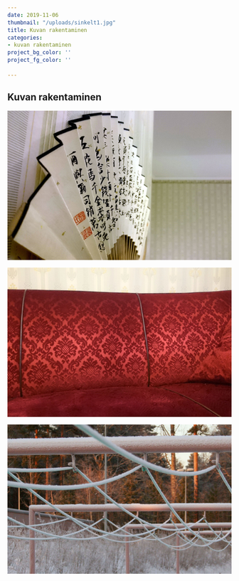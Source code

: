 ```yaml
---
date: 2019-11-06
thumbnail: "/uploads/sinkelt1.jpg"
title: Kuvan rakentaminen
categories:
- kuvan rakentaminen
project_bg_color: ''
project_fg_color: ''

---
```

## Kuvan rakentaminen

![](/uploads/viuhkapieni.jpg)

![](/uploads/sohvai_b.jpg)

![](/uploads/pyykkinaru.jpg)